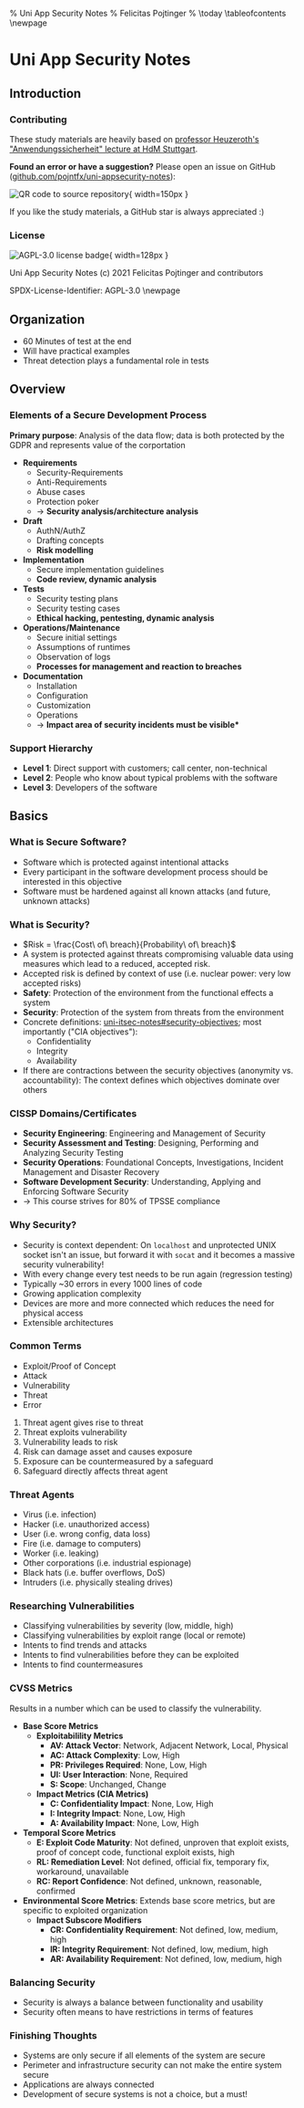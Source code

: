 % Uni App Security Notes
% Felicitas Pojtinger
% \today
\tableofcontents
\newpage

# Uni App Security Notes

## Introduction

### Contributing

These study materials are heavily based on [professor Heuzeroth's "Anwendungssicherheit" lecture at HdM Stuttgart](https://www.hdm-stuttgart.de/studierende/abteilungen/sprachenzentrum/kursangebot/kursangebot/block?sgname=Medieninformatik+%28Bachelor%2C+7+Semester%29&blockname=Anwendungssicherheit&sgblockID=2573375&sgang=550033).

**Found an error or have a suggestion?** Please open an issue on GitHub ([github.com/pojntfx/uni-appsecurity-notes](https://github.com/pojntfx/uni-appsecurity-notes)):

![QR code to source repository](./static/qr.png){ width=150px }

If you like the study materials, a GitHub star is always appreciated :)

### License

![AGPL-3.0 license badge](https://www.gnu.org/graphics/agplv3-155x51.png){ width=128px }

Uni App Security Notes (c) 2021 Felicitas Pojtinger and contributors

SPDX-License-Identifier: AGPL-3.0
\newpage

## Organization

- 60 Minutes of test at the end
- Will have practical examples
- Threat detection plays a fundamental role in tests

## Overview

### Elements of a Secure Development Process

**Primary purpose**: Analysis of the data flow; data is both protected by the GDPR and represents value of the corportation

- **Requirements**
  - Security-Requirements
  - Anti-Requirements
  - Abuse cases
  - Protection poker
  - → **Security analysis/architecture analysis**
- **Draft**
  - AuthN/AuthZ
  - Drafting concepts
  - **Risk modelling**
- **Implementation**
  - Secure implementation guidelines
  - **Code review, dynamic analysis**
- **Tests**
  - Security testing plans
  - Security testing cases
  - **Ethical hacking, pentesting, dynamic analysis**
- **Operations/Maintenance**
  - Secure initial settings
  - Assumptions of runtimes
  - Observation of logs
  - **Processes for management and reaction to breaches**
- **Documentation**
  - Installation
  - Configuration
  - Customization
  - Operations
  - → **Impact area of security incidents must be visible\***

### Support Hierarchy

- **Level 1**: Direct support with customers; call center, non-technical
- **Level 2**: People who know about typical problems with the software
- **Level 3**: Developers of the software

## Basics

### What is Secure Software?

- Software which is protected against intentional attacks
- Every participant in the software development process should be interested in this objective
- Software must be hardened against all known attacks (and future, unknown attacks)

### What is Security?

- $Risk = \frac{Cost\ of\ breach}{Probability\ of\ breach}$
- A system is protected against threats compromising valuable data using measures which lead to a reduced, accepted risk.
- Accepted risk is defined by context of use (i.e. nuclear power: very low accepted risks)
- **Safety**: Protection of the environment from the functional effects a system
- **Security**: Protection of the system from threats from the environment
- Concrete definitions: [uni-itsec-notes#security-objectives](https://pojntfx.github.io/uni-itsec-notes/main.md.html#security-objectives); most importantly ("CIA objectives"):
  - Confidentiality
  - Integrity
  - Availability
- If there are contractions between the security objectives (anonymity vs. accountability): The context defines which objectives dominate over others

### CISSP Domains/Certificates

- **Security Engineering**: Engineering and Management of Security
- **Security Assessment and Testing**: Designing, Performing and Analyzing Security Testing
- **Security Operations**: Foundational Concepts, Investigations, Incident Management and Disaster Recovery
- **Software Development Security**: Understanding, Applying and Enforcing Software Security
- → This course strives for 80% of TPSSE compliance

### Why Security?

- Security is context dependent: On `localhost` and unprotected UNIX socket isn't an issue, but forward it with `socat` and it becomes a massive security vulnerability!
- With every change every test needs to be run again (regression testing)
- Typically ~30 errors in every 1000 lines of code
- Growing application complexity
- Devices are more and more connected which reduces the need for physical access
- Extensible architectures

### Common Terms

- Exploit/Proof of Concept
- Attack
- Vulnerability
- Threat
- Error

1. Threat agent gives rise to threat
2. Threat exploits vulnerability
3. Vulnerability leads to risk
4. Risk can damage asset and causes exposure
5. Exposure can be countermeasured by a safeguard
6. Safeguard directly affects threat agent

### Threat Agents

- Virus (i.e. infection)
- Hacker (i.e. unauthorized access)
- User (i.e. wrong config, data loss)
- Fire (i.e. damage to computers)
- Worker (i.e. leaking)
- Other corporations (i.e. industrial espionage)
- Black hats (i.e. buffer overflows, DoS)
- Intruders (i.e. physically stealing drives)

### Researching Vulnerabilities

- Classifying vulnerabilities by severity (low, middle, high)
- Classifying vulnerabilities by exploit range (local or remote)
- Intents to find trends and attacks
- Intents to find vulnerabilities before they can be exploited
- Intents to find countermeasures

### CVSS Metrics

Results in a number which can be used to classify the vulnerability.

- **Base Score Metrics**
  - **Exploitabilility Metrics**
    - **AV: Attack Vector**: Network, Adjacent Network, Local, Physical
    - **AC: Attack Complexity**: Low, High
    - **PR: Privileges Required**: None, Low, High
    - **UI: User Interaction**: None, Required
    - **S: Scope**: Unchanged, Change
  - **Impact Metrics (CIA Metrics)**
    - **C: Confidentiality Impact**: None, Low, High
    - **I: Integrity Impact**: None, Low, High
    - **A: Availability Impact**: None, Low, High
- **Temporal Score Metrics**
  - **E: Exploit Code Maturity**: Not defined, unproven that exploit exists, proof of concept code, functional exploit exists, high
  - **RL: Remediation Level**: Not defined, official fix, temporary fix, workaround, unavailable
  - **RC: Report Confidence**: Not defined, unknown, reasonable, confirmed
- **Environmental Score Metrics**: Extends base score metrics, but are specific to exploited organization
  - **Impact Subscore Modifiers**
    - **CR: Confidentiality Requirement**: Not defined, low, medium, high
    - **IR: Integrity Requirement**: Not defined, low, medium, high
    - **AR: Availability Requirement**: Not defined, low, medium, high

### Balancing Security

- Security is always a balance between functionality and usability
- Security often means to have restrictions in terms of features

### Finishing Thoughts

- Systems are only secure if all elements of the system are secure
- Perimeter and infrastructure security can not make the entire system secure
- Applications are always connected
- Development of secure systems is not a choice, but a must!
